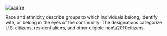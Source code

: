 <a className="gh-badge" href="https://datahub.io/core/race-and-ethnicity-codes-us"><img src="https://badgen.net/badge/icon/View%20on%20datahub.io/orange?icon=https://datahub.io/datahub-cube-badge-icon.svg&label&scale=1.25" alt="badge" /></a>

Race and ethnicity describe groups to which individuals belong, identify with, or belong in the eyes of the community. The designations categorize U.S. citizens, resident aliens, and other eligible non\u2010citizens.

